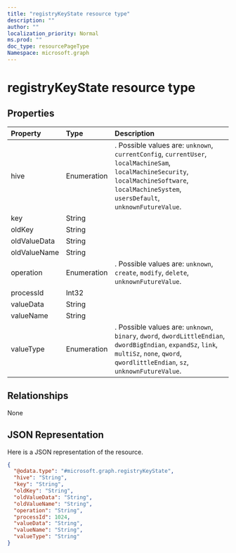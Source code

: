 ```yaml
---
title: "registryKeyState resource type"
description: ""
author: ""
localization_priority: Normal
ms.prod: ""
doc_type: resourcePageType
Namespace: microsoft.graph
---
```



# registryKeyState resource type



## Properties
|Property|Type|Description|
|:---|:---|:---|
|hive|Enumeration|. Possible values are: `unknown`, `currentConfig`, `currentUser`, `localMachineSam`, `localMachineSecurity`, `localMachineSoftware`, `localMachineSystem`, `usersDefault`, `unknownFutureValue`.|
|key|String||
|oldKey|String||
|oldValueData|String||
|oldValueName|String||
|operation|Enumeration|. Possible values are: `unknown`, `create`, `modify`, `delete`, `unknownFutureValue`.|
|processId|Int32||
|valueData|String||
|valueName|String||
|valueType|Enumeration|. Possible values are: `unknown`, `binary`, `dword`, `dwordLittleEndian`, `dwordBigEndian`, `expandSz`, `link`, `multiSz`, `none`, `qword`, `qwordlittleEndian`, `sz`, `unknownFutureValue`.|

## Relationships
None

## JSON Representation
Here is a JSON representation of the resource.
<!-- {
  "blockType": "resource",
  "@odata.type": "microsoft.graph.registryKeyState"
}
-->
``` json
{
  "@odata.type": "#microsoft.graph.registryKeyState",
  "hive": "String",
  "key": "String",
  "oldKey": "String",
  "oldValueData": "String",
  "oldValueName": "String",
  "operation": "String",
  "processId": 1024,
  "valueData": "String",
  "valueName": "String",
  "valueType": "String"
}
```

